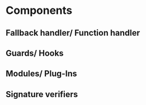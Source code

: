 # Components

## Fallback handler/ Function handler

## Guards/ Hooks

## Modules/ Plug-Ins

## Signature verifiers